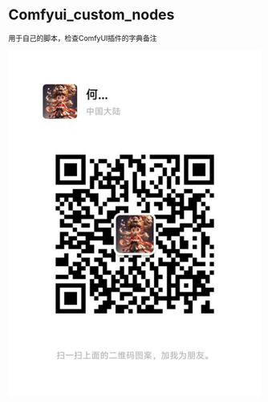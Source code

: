 # Comfyui_custom_nodes
用于自己的脚本，检查ComfyUI插件的字典备注

![9fe518e98a6e188688ea34553441e26](https://github.com/msola-ht/Comfyui_custom_nodes/blob/58cbb4f06aa1fcf541af1e51e938e267430439f4/QR_Code.jpg)
